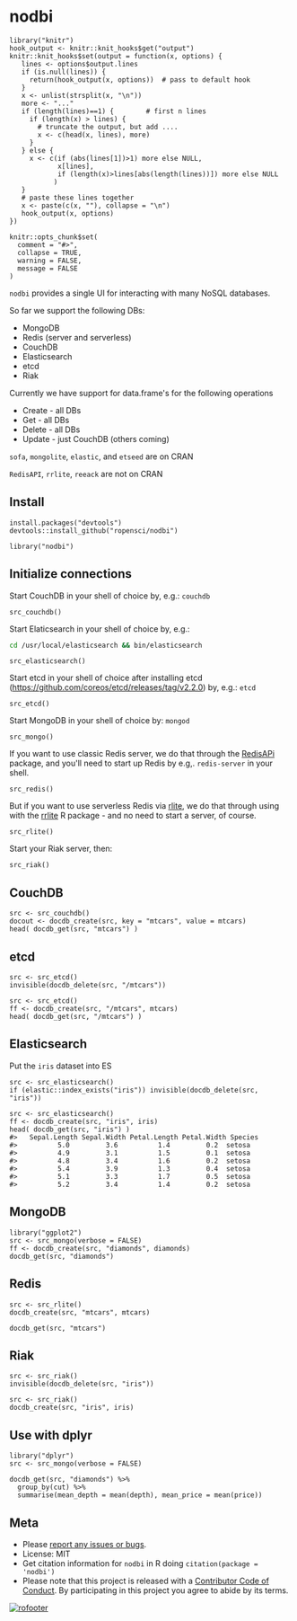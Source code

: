 nodbi
=====

```{r echo=FALSE}
library("knitr")
hook_output <- knitr::knit_hooks$get("output")
knitr::knit_hooks$set(output = function(x, options) {
   lines <- options$output.lines
   if (is.null(lines)) {
     return(hook_output(x, options))  # pass to default hook
   }
   x <- unlist(strsplit(x, "\n"))
   more <- "..."
   if (length(lines)==1) {        # first n lines
     if (length(x) > lines) {
       # truncate the output, but add ....
       x <- c(head(x, lines), more)
     }
   } else {
     x <- c(if (abs(lines[1])>1) more else NULL,
            x[lines],
            if (length(x)>lines[abs(length(lines))]) more else NULL
           )
   }
   # paste these lines together
   x <- paste(c(x, ""), collapse = "\n")
   hook_output(x, options)
})

knitr::opts_chunk$set(
  comment = "#>",
  collapse = TRUE,
  warning = FALSE,
  message = FALSE
)
```


`nodbi` provides a single UI for interacting with many NoSQL databases. 

So far we support the following DBs:

* MongoDB
* Redis (server and serverless)
* CouchDB
* Elasticsearch
* etcd
* Riak

Currently we have support for data.frame's for the following operations

* Create - all DBs
* Get - all DBs
* Delete - all DBs
* Update - just CouchDB (others coming)

`sofa`, `mongolite`, `elastic`, and `etseed` are on CRAN

`RedisAPI`, `rrlite`, `reeack` are not on CRAN

## Install

```{r eval=FALSE}
install.packages("devtools")
devtools::install_github("ropensci/nodbi")
```

```{r}
library("nodbi")
```

## Initialize connections

Start CouchDB in your shell of choice by, e.g.: `couchdb`

```{r}
src_couchdb()
```

Start Elaticsearch in your shell of choice by, e.g.:

```sh
cd /usr/local/elasticsearch && bin/elasticsearch
```

```{r}
src_elasticsearch()
```

Start etcd in your shell of choice after installing etcd (https://github.com/coreos/etcd/releases/tag/v2.2.0) by, e.g.: `etcd`

```{r}
src_etcd()
```

Start MongoDB in your shell of choice by: `mongod`

```{r}
src_mongo()
```

If you want to use classic Redis server, we do that through the [RedisAPi][redisapi] 
package, and you'll need to start up Redis by e.g,. `redis-server` in your shell. 

```{r output.lines=1:10}
src_redis()
```

But if you want to use serverless Redis via [rlite][rlite], we do that through using 
with the [rrlite][rrlite] R package - and no need to start a server, of course.

```{r output.lines=1:10}
src_rlite()
```

Start your Riak server, then:

```{r}
src_riak()
```

## CouchDB

```{r}
src <- src_couchdb()
docout <- docdb_create(src, key = "mtcars", value = mtcars)
head( docdb_get(src, "mtcars") )
```

## etcd

```{r echo=FALSE}
src <- src_etcd()
invisible(docdb_delete(src, "/mtcars"))
```

```{r}
src <- src_etcd()
ff <- docdb_create(src, "/mtcars", mtcars)
head( docdb_get(src, "/mtcars") )
```

## Elasticsearch

Put the `iris` dataset into ES

```{r echo=FALSE}
src <- src_elasticsearch()
if (elastic::index_exists("iris")) invisible(docdb_delete(src, "iris"))
```

```{r eval=FALSE}
src <- src_elasticsearch()
ff <- docdb_create(src, "iris", iris)
head( docdb_get(src, "iris") )
#>   Sepal.Length Sepal.Width Petal.Length Petal.Width Species
#>          5.0         3.6          1.4         0.2  setosa
#>          4.9         3.1          1.5         0.1  setosa
#>          4.8         3.4          1.6         0.2  setosa
#>          5.4         3.9          1.3         0.4  setosa
#>          5.1         3.3          1.7         0.5  setosa
#>          5.2         3.4          1.4         0.2  setosa
```

## MongoDB

```{r output.lines=1:10}
library("ggplot2")
src <- src_mongo(verbose = FALSE)
ff <- docdb_create(src, "diamonds", diamonds)
docdb_get(src, "diamonds")
```

## Redis

```{r}
src <- src_rlite()
docdb_create(src, "mtcars", mtcars)
```

```{r output.lines=1:10}
docdb_get(src, "mtcars")
```

## Riak

```{r echo=FALSE}
src <- src_riak()
invisible(docdb_delete(src, "iris"))
```

```{r}
src <- src_riak()
docdb_create(src, "iris", iris)
```


## Use with dplyr

```{r}
library("dplyr")
src <- src_mongo(verbose = FALSE)
```

```{r}
docdb_get(src, "diamonds") %>%
  group_by(cut) %>%
  summarise(mean_depth = mean(depth), mean_price = mean(price))
```

## Meta

* Please [report any issues or bugs](https://github.com/ropensci/nodbi/issues).
* License: MIT
* Get citation information for `nodbi` in R doing `citation(package = 'nodbi')`
* Please note that this project is released with a [Contributor Code of Conduct](CONDUCT.md). By participating in this project you agree to abide by its terms.

[![rofooter](https://ropensci.org/public_images/github_footer.png)](https://ropensci.org)

[rlite]: https://github.com/seppo0010/rlite
[redisapi]: https://github.com/ropensci/RedisAPI
[rrlite]: https://github.com/ropensci/rrlite
